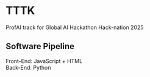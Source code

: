 # TTTK 
ProfAI track for Global AI Hackathon Hack-nation 2025 </br>

## Software Pipeline
Front-End: JavaScript + HTML </br>
Back-End: Python
